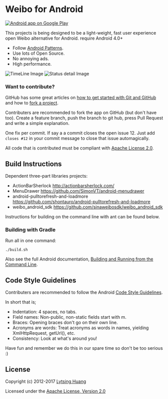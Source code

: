 # Weibo for Android

<a href="https://play.google.com/store/apps/details?id=org.lytsing.android.weibo">
	<img alt="Android app on Google Play" src="https://developer.android.com/images/brand/en_app_rgb_wo_45.png" />
</a>

This projects is being designed to be a light-weight, fast user experience open Weibo alternative for Android. require Android 4.0+

* Follow [Android Patterns](http://www.androidpatterns.com/).
* Use lots of Open Source.
* No annoying ads.
* High performance.

![TimeLine Image](http://lytsing.org/images/weibo1.png)  ![Status detail Image](http://lytsing.org/images/weibo2.png) 

### Want to contribute?

GitHub has some great articles on [how to get started with Git and GitHub](http://help.github.com/) and how to [fork a project](http://help.github.com/forking/).

Contributers are recommended to fork the app on GitHub (but don't have too). Create a feature branch, push the branch to git hub, press Pull Request and write a simple explanation.

One fix per commit. If say a a commit closes the open issue 12. Just add `closes #12` in your commit message to close that issue automagically.

All code that is contributed must be compliant with [Apache License 2.0](http://www.apache.org/licenses/LICENSE-2.0.html).

## Build Instructions ##

Dependent three-part libraries projects:

* ActionBarSherlock http://actionbarsherlock.com/
* MenuDrawer https://github.com/SimonVT/android-menudrawer
* android-pulltorefresh-and-loadmore https://github.com/shontauro/android-pulltorefresh-and-loadmore
* weibo_android_sdk https://github.com/sinaweibosdk/weibo_android_sdk


Instructions for building on the command line with ant can be found below.

### Building with Gradle ###

Run all in one command:
	
	./build.sh

Also see the full Android documentation, [Building and Running from the Command
Line][command-line].

[command-line]: http://developer.android.com/tools/building/building-cmdline.html


## Code Style Guidelines

Contributers are recommended to follow the Android [Code Style Guidelines](http://source.android.com/source/code-style.html). 

In short that is;

* Indentation: 4 spaces, no tabs.
* Field names: Non-public, non-static fields start with m.
* Braces: Opening braces don't go on their own line.
* Acronyms are words: Treat acronyms as words in names, yielding XmlHttpRequest, getUrl(), etc.
* Consistency: Look at what's around you!

Have fun and remember we do this in our spare time so don't be too serious :)

## License
Copyright (c) 2012-2017 [Lytsing Huang](http://lytsing.org)

Licensed under the [Apache License, Version 2.0](http://www.apache.org/licenses/LICENSE-2.0.html)

